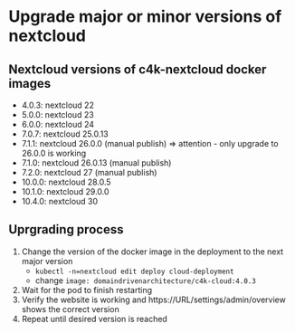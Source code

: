 # Upgrade major or minor versions of nextcloud

## Nextcloud versions of c4k-nextcloud docker images

- 4.0.3: nextcloud 22
- 5.0.0: nextcloud 23
- 6.0.0: nextcloud 24
- 7.0.7: nextcloud 25.0.13
- 7.1.1: nextcloud 26.0.0 (manual publish) => attention - only upgrade to 26.0.0 is working
- 7.1.0: nextcloud 26.0.13 (manual publish)
- 7.2.0: nextcloud 27 (manual publish)
- 10.0.0: nextcloud 28.0.5
- 10.1.0: nextcloud 29.0.0
- 10.4.0: nextcloud 30

## Uprgrading process

1. Change the version of the docker image in the deployment to the next major version
    - `kubectl -n=nextcloud edit deploy cloud-deployment`
    - change `image: domaindrivenarchitecture/c4k-cloud:4.0.3`
2. Wait for the pod to finish restarting
3. Verify the website is working and https://URL/settings/admin/overview shows the correct version
4. Repeat until desired version is reached
